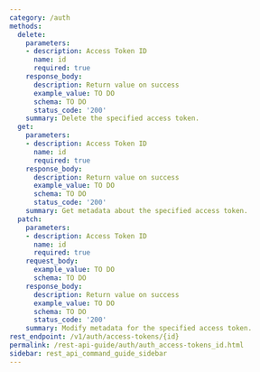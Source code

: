 ```yaml
---
category: /auth
methods:
  delete:
    parameters:
    - description: Access Token ID
      name: id
      required: true
    response_body:
      description: Return value on success
      example_value: TO DO
      schema: TO DO
      status_code: '200'
    summary: Delete the specified access token.
  get:
    parameters:
    - description: Access Token ID
      name: id
      required: true
    response_body:
      description: Return value on success
      example_value: TO DO
      schema: TO DO
      status_code: '200'
    summary: Get metadata about the specified access token.
  patch:
    parameters:
    - description: Access Token ID
      name: id
      required: true
    request_body:
      example_value: TO DO
      schema: TO DO
    response_body:
      description: Return value on success
      example_value: TO DO
      schema: TO DO
      status_code: '200'
    summary: Modify metadata for the specified access token.
rest_endpoint: /v1/auth/access-tokens/{id}
permalink: /rest-api-guide/auth/auth_access-tokens_id.html
sidebar: rest_api_command_guide_sidebar
---
```

